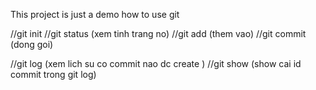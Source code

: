 This project is just a demo how to use git 

//git init 
//git status (xem tinh trang no)
//git add (them vao)
//git commit  (dong goi)

//git log (xem lich su co commit nao dc create )
//git show (show cai id commit trong git log)